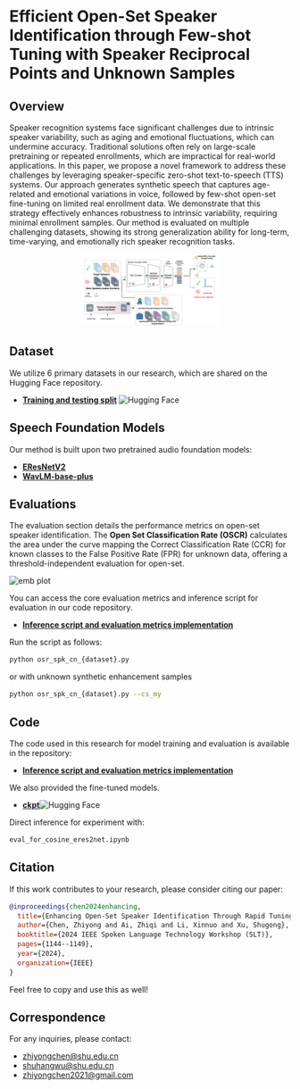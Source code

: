 # Efficient Open-Set Speaker Identification through Few-shot Tuning with Speaker Reciprocal Points and Unknown Samples

## Overview

Speaker recognition systems face significant challenges due to intrinsic speaker variability, such as aging and emotional fluctuations, which can undermine accuracy. Traditional solutions often rely on large-scale pretraining or repeated enrollments, which are impractical for real-world applications. In this paper, we propose a novel framework to address these challenges by leveraging speaker-specific zero-shot text-to-speech (TTS) systems. Our approach generates synthetic speech that captures age-related and emotional variations in voice, followed by few-shot open-set fine-tuning on limited real enrollment data. We demonstrate that this strategy effectively enhances robustness to intrinsic variability, requiring minimal enrollment samples. Our method is evaluated on multiple challenging datasets, showing its strong generalization ability for long-term, time-varying, and emotionally rich speaker recognition tasks.

<p align="center">
  <img src="images/sid_arch_new.png" alt="SRPL+ Process" width="50%" />
</p>

## Dataset

We utilize 6 primary datasets in our research, which are shared on the Hugging Face repository.

- **[Training and testing split](https://huggingface.co/datasets/zhiyongchen/speakerRPL_dataset/tree/main)** ![Hugging Face](https://img.shields.io/badge/Hugging_Face-000000?style=flat&logo=HuggingFace)


## Speech Foundation Models

Our method is built upon two pretrained audio foundation models:

- [**EResNetV2**](https://github.com/modelscope/3D-Speaker)
- [**WavLM-base-plus**](https://huggingface.co/microsoft/wavlm-base-plus-sv)

## Evaluations

The evaluation section details the performance metrics on open-set speaker identification. The **Open Set Classification Rate (OSCR)** calculates the area under the curve mapping the Correct Classification Rate (CCR) for known classes to the False Positive Rate (FPR) for unknown data, offering a threshold-independent evaluation for open-set.

![emb plot](images/eq.png)

You can access the core evaluation metrics and inference script for evaluation in our code repository.

- **[Inference script and evaluation metrics implementation](https://github.com/zhiyongchenGREAT/speaker-reciprocal-points-learning)**

Run the script as follows:
```bash
python osr_spk_cn_{dataset}.py
```
or with unknown synthetic enhancement samples
```bash
python osr_spk_cn_{dataset}.py --cs_my
```

## Code
The code used in this research for model training and evaluation is available in the repository:
- **[Inference script and evaluation metrics implementation](https://github.com/zhiyongchenGREAT/speaker-reciprocal-points-learning)**
  
We also provided the fine-tuned models.
- **[ckpt](https://huggingface.co/datasets/zhiyongchen/speakerRPL_dataset/tree/main)**![Hugging Face](https://img.shields.io/badge/Hugging_Face-000000?style=flat&logo=HuggingFace)

Direct inference for experiment with:
```bash
eval_for_cosine_eres2net.ipynb
```
## Citation

If this work contributes to your research, please consider citing our paper:

```bibtex
@inproceedings{chen2024enhancing,
  title={Enhancing Open-Set Speaker Identification Through Rapid Tuning With Speaker Reciprocal Points and Negative Sample},
  author={Chen, Zhiyong and Ai, Zhiqi and Li, Xinnuo and Xu, Shugong},
  booktitle={2024 IEEE Spoken Language Technology Workshop (SLT)},
  pages={1144--1149},
  year={2024},
  organization={IEEE}
}
```
Feel free to copy and use this as well!
## Correspondence

For any inquiries, please contact:
- zhiyongchen@shu.edu.cn
- shuhangwu@shu.edu.cn
- zhiyongchen2021@gmail.com
